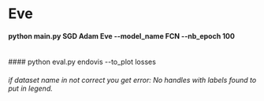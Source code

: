 # Eve

#### python main.py SGD Adam Eve --model_name FCN --nb_epoch 100


<br>
#### python eval.py endovis  --to_plot losses

###### if dataset name in not correct you get error: No handles with labels found to put in legend.
